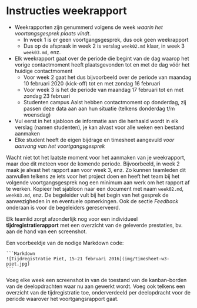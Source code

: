 # Instructies weekrapport

- Weekrapporten zijn genummerd volgens de week *waarin het voortangsgesprek plaats vindt*.
    - In week 1 is er geen voortgangsgesprek, dus ook geen weekrapport
    - Dus op de afspraak in week 2 is verslag `week02.md` klaar, in week 3 `week03.md`, enz.
- Elk weekrapport gaat over de periode die begint van de dag waarop het vorige contactmoment heeft plaatsgevonden tot en met de dag vóór het huidige contactmoment
    - Voor week 2 gaat het dus bijvoorbeeld over de periode van maandag 10 februari 2020 (kick-off) tot en met zondag 16 februari
    - Voor week 3 is het de periode van maandag 17 februari tot en met zondag 23 februari
    - Studenten campus Aalst hebben contactmoment op donderdag, zij passen deze data aan aan hun situatie (telkens donderdag t/m woensdag)
- Vul eerst in het sjabloon de informatie aan die herhaald wordt in elk verslag (namen studenten), je kan alvast voor alle weken een bestand aanmaken
- Elke student heeft de eigen bijdrage en timesheet aangevuld *voor aanvang van het voortgangsgesprek*

Wacht niet tot het laatste moment voor het aanmaken van je weekrapport, maar doe dit meteen voor de komende periode. Bijvoorbeeld, in week 2 maak je alvast het rapport aan voor week 3, enz. Zo kunnen teamleden dit aanvullen telkens ze iets voor het project doen en heeft het team bij het volgende voortgangsgesprek nog een minimum aan werk om het rapport af te werken. Kopieer het sjabloon naar een document met naam `week02.md`, `week03.md`, enz. De begeleider vult bij het begin van het gesprek de aanwezigheden in en eventuele opmerkingen. Ook de sectie *Feedback* onderaan is voor de begeleiders gereserveerd.

Elk teamlid zorgt afzonderlijk nog voor een individueel **tijdregistratierapport** met een overzicht van de geleverde prestaties, bv. aan de hand van een screenshot.

Een voorbeeldje van de nodige Markdown code:

    ```Markdown
    ![Tijdregistratie Piet, 15-21 februari 2016](img/timesheet-w3-piet.jpg)
    ```

Voeg elke week een screenshot in van de toestand van de kanban-borden van de deelopdrachten waar nu aan gewerkt wordt. Voeg ook telkens een overzicht van de tijdregistratie toe, onderverdeeld per deelopdracht voor de periode waarover het voortgangsrapport gaat.
